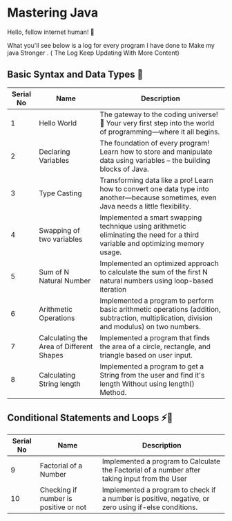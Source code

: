 # Mastering Java

Hello, fellow internet human! 👋

What you'll see below is a log for every program I have done to Make my java Stronger . ( The Log Keep Updating With More Content)

## Basic Syntax and Data Types 🐣
| Serial No                       | Name                                                                                                              |    Description 
|---------------------------|-----------------------------------------------------------------------------------------------------------------------|--------------------------------------------|
|    1    | Hello World |       The gateway to the coding universe! 🚀 Your very first step into the world of programming—where it all begins.                                        |
|    2    | Declaring Variables |       The foundation of every program! Learn how to store and manipulate data using variables – the building blocks of Java.                          |
|    3    | Type Casting  |       Transforming data like a pro! Learn how to convert one data type into another—because sometimes, even Java needs a little flexibility.      |
|    4    | Swapping of two variables |       Implemented a smart swapping technique using arithmetic eliminating the need for a third variable and optimizing memory usage.                          |
|    5    | Sum of N Natural Number |       Implemented an optimized approach to calculate the sum of the first N natural numbers using loop-based iteration                          |
|    6    | Arithmetic Operations |       Implemented a program to perform basic arithmetic operations (addition, subtraction, multiplication, division and modulus) on two numbers.                          |
|    7    | Calculating the Area of Different Shapes |         Implemented a program that finds the area of a circle, rectangle, and triangle based on user input.                      |
|    8    | Calculating String length |         Implemented a program to get a String from the user and find it's length Without using length() Method.                     |

## Conditional Statements and Loops ⚡🔄
| Serial No                       | Name                                                                                                              |    Description 
|---------------------------|-----------------------------------------------------------------------------------------------------------------------|--------------------------------------------|
|    9    | Factorial of a Number  |         Implemented a program to Calculate the Factorial of a number after taking input from the User                  |
|    10    | Checking if number is positive or not |         Implemented a program to check if a number is positive, negative, or zero using if-else conditions.                     |